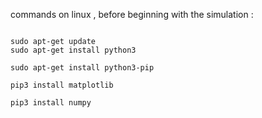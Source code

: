 
commands on linux , before beginning with the simulation :
```

sudo apt-get update
sudo apt-get install python3

sudo apt-get install python3-pip

pip3 install matplotlib

pip3 install numpy
```
